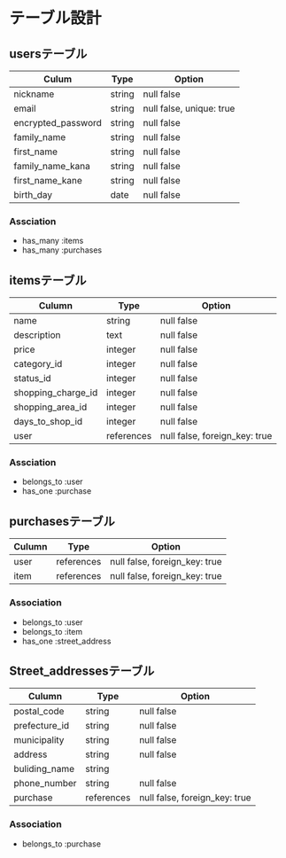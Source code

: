 # テーブル設計

## usersテーブル

|        Culum       |  Type  |         Option           |
| ------------------ | ------ | ------------------------ |
| nickname           | string | null false               |
| email              | string | null false, unique: true |
| encrypted_password | string | null false               |
| family_name        | string | null false               |
| first_name         | string | null false               |
| family_name_kana   | string | null false               |
| first_name_kane    | string | null false               |
| birth_day          | date   | null false               |

### Assciation

- has_many :items
- has_many :purchases

## itemsテーブル

|        Culumn       |    Type    |            Option             |
| ------------------- | ---------- | ----------------------------- |
| name                | string     | null false                    |
| description         | text       | null false                    |
| price               | integer    | null false                    |
| category_id         | integer    | null false                    |
| status_id           | integer    | null false                    |
| shopping_charge_id  | integer    | null false                    |
| shopping_area_id    | integer    | null false                    |
| days_to_shop_id     | integer    | null false                    |
| user                | references | null false, foreign_key: true |

<!-- ○○_idはactive_hashで実装予定 -->
### Assciation

- belongs_to :user
- has_one    :purchase

## purchasesテーブル

| Culumn |    Type    |            Option             |
| ------ | ---------- | ----------------------------- |
| user   | references | null false, foreign_key: true |
| item   | references | null false, foreign_key: true |

### Association

- belongs_to :user
- belongs_to :item
- has_one    :street_address

## Street_addressesテーブル

|     Culumn    |    Type    |            Option             |
| ------------- | ---------- | ----------------------------- |
| postal_code   | string     | null false                    |
| prefecture_id | string     | null false                    |
| municipality  | string     | null false                    |
| address       | string     | null false                    |
| buliding_name | string     |                               |
| phone_number  | string     | null false                    |
| purchase      | references | null false, foreign_key: true |

<!-- ○○_idはactive_hashで実装予定 -->

### Association

- belongs_to :purchase